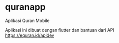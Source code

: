 # quranapp

Aplikasi Quran Mobile

Aplikasi ini dibuat dengan flutter dan bantuan dari API https://equran.id/apidev 
